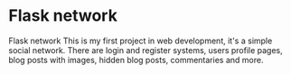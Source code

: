 # Flask network
Flask network This is my first project in web development, it's a simple social network. There are login and register systems, users profile pages, blog posts with images, hidden blog posts, commentaries and more.

